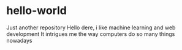 # hello-world
Just another repository
Hello dere, i like machine learning and web development
It intrigues me the way computers do so many things nowadays
